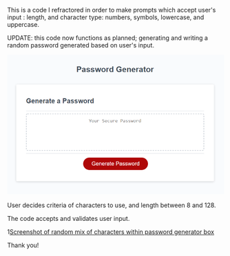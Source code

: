 This is a code I refractored in order to make prompts which accept user's input : length, and character type: numbers, symbols, lowercase, and uppercase.

UPDATE:  this code now functions as planned; generating and writing a random password generated based on user's input.

![Screenshot of empty password generator with red button](Screenshot%20of%20password%20generator.png)


User decides criteria of characters to use, and length between 8 and 128.

The code accepts and validates user input. 

1[Screenshot of random mix of characters within password generator box](Screenshot%20password%20generator.png)

Thank you!

